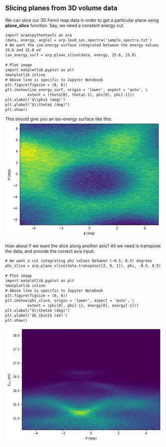 ## Slicing planes from 3D volume data

We can slice our 3D Fermi map data in order to get a particular plane using **plane_slice** function. Say, we need a constant energy cut.

    import arpespythontools as arp
    [data, energy, angle] = arp.load_ses_spectra('sample_spectra.txt')
    # We want the iso-energy surface integrated between the energy values 15.6 and 15.8 eV
    iso_energy_surf = arp.plane_slice(data, energy, 15.6, 15.8)

    # Plot image
    import matplotlib.pyplot as plt
    %matplotlib inline
    # Above line is specific to Jupyter Notebook
    plt.figure(figsize = (8, 6))
    plt.imshow(iso_energy_surf, origin = 'lower', aspect = 'auto', \
              extent = (theta[0], theta[-1], phi[0], phi[-1]))
    plt.xlabel('$\\phi$ (deg)')
    plt.ylabel("$\\theta$ (deg)")
    plt.show()

This should give you an iso-energy surface like this:  
![iso-energy-surface](./img/iso-energy-surface.png)

How about if we want the slice along another axis? All we need is transpose the data, and provide the correct axis input.

    # We want a cut integrating phi values between (-0.5, 0.5) degrees
    phi_slice = arp.plane_slice(data.transpose([2, 0, 1]), phi, -0.5, 0.5)

    # Plot image
    import matplotlib.pyplot as plt
    %matplotlib inline
    # Above line is specific to Jupyter Notebook
    plt.figure(figsize = (8, 6))
    plt.imshow(phi_slice, origin = 'lower', aspect = 'auto', \
              extent = (phi[0], phi[-1], energy[0], energy[-1]))
    plt.xlabel("$\\theta$ (deg)")
    plt.ylabel('$E_{kin}$ (eV)')
    plt.show()

![phi-slice](./img/phi-slice.png)
